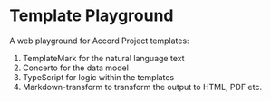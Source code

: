# Template Playground

A web playground for Accord Project templates:

1. TemplateMark for the natural language text
2. Concerto for the data model
3. TypeScript for logic within the templates
4. Markdown-transform to transform the output to HTML, PDF etc.